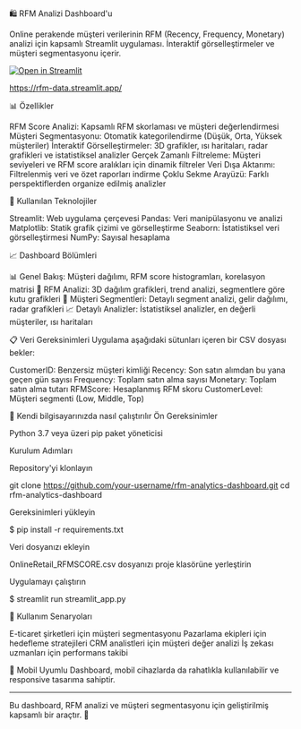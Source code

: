 🛍️ RFM Analizi Dashboard'u

Online perakende müşteri verilerinin RFM (Recency, Frequency, Monetary) analizi için kapsamlı Streamlit uygulaması. İnteraktif görselleştirmeler ve müşteri segmentasyonu içerir.

[![Open in Streamlit](https://static.streamlit.io/badges/streamlit_badge_black_white.svg)]((https://rfm-data.streamlit.app/))

https://rfm-data.streamlit.app/
 

📊 Özellikler

RFM Score Analizi: Kapsamlı RFM skorlaması ve müşteri değerlendirmesi
Müşteri Segmentasyonu: Otomatik kategorilendirme (Düşük, Orta, Yüksek müşteriler)
İnteraktif Görselleştirmeler: 3D grafikler, ısı haritaları, radar grafikleri ve istatistiksel analizler
Gerçek Zamanlı Filtreleme: Müşteri seviyeleri ve RFM score aralıkları için dinamik filtreler
Veri Dışa Aktarımı: Filtrelenmiş veri ve özet raporları indirme
Çoklu Sekme Arayüzü: Farklı perspektiflerden organize edilmiş analizler

🔧 Kullanılan Teknolojiler

Streamlit: Web uygulama çerçevesi
Pandas: Veri manipülasyonu ve analizi
Matplotlib: Statik grafik çizimi ve görselleştirme
Seaborn: İstatistiksel veri görselleştirmesi
NumPy: Sayısal hesaplama

📈 Dashboard Bölümleri

📊 Genel Bakış: Müşteri dağılımı, RFM score histogramları, korelasyon matrisi
🎯 RFM Analizi: 3D dağılım grafikleri, trend analizi, segmentlere göre kutu grafikleri
👥 Müşteri Segmentleri: Detaylı segment analizi, gelir dağılımı, radar grafikleri
📈 Detaylı Analizler: İstatistiksel analizler, en değerli müşteriler, ısı haritaları

📋 Veri Gereksinimleri
Uygulama aşağıdaki sütunları içeren bir CSV dosyası bekler:

CustomerID: Benzersiz müşteri kimliği
Recency: Son satın alımdan bu yana geçen gün sayısı
Frequency: Toplam satın alma sayısı
Monetary: Toplam satın alma tutarı
RFMScore: Hesaplanmış RFM skoru
CustomerLevel: Müşteri segmenti (Low, Middle, Top)

🚀 Kendi bilgisayarınızda nasıl çalıştırılır
Ön Gereksinimler

Python 3.7 veya üzeri
pip paket yöneticisi

Kurulum Adımları

Repository'yi klonlayın

git clone https://github.com/your-username/rfm-analytics-dashboard.git
cd rfm-analytics-dashboard

Gereksinimleri yükleyin

 $ pip install -r requirements.txt

Veri dosyanızı ekleyin

OnlineRetail_RFMSCORE.csv dosyanızı proje klasörüne yerleştirin


Uygulamayı çalıştırın

$ streamlit run streamlit_app.py


🎯 Kullanım Senaryoları

E-ticaret şirketleri için müşteri segmentasyonu
Pazarlama ekipleri için hedefleme stratejileri
CRM analistleri için müşteri değer analizi
İş zekası uzmanları için performans takibi

📱 Mobil Uyumlu
Dashboard, mobil cihazlarda da rahatlıkla kullanılabilir ve responsive tasarıma sahiptir.

*******************

Bu dashboard, RFM analizi ve müşteri segmentasyonu için geliştirilmiş kapsamlı bir araçtır. 🚀
